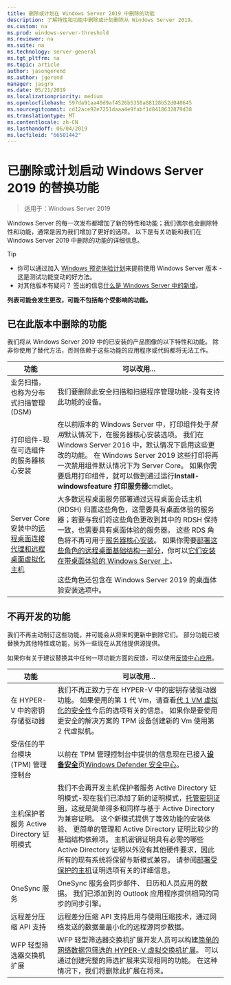 ```yaml
---
title: 删除或计划在 Windows Server 2019 中删除的功能
description: 了解特性和功能中删除或计划删除从 Windows Server 2019。
ms.custom: na
ms.prod: windows-server-threshold
ms.reviewer: na
ms.suite: na
ms.technology: server-general
ms.tgt_pltfrm: na
ms.topic: article
author: jasongerend
ms.author: jgerend
manager: jasgro
ms.date: 05/21/2019
ms.localizationpriority: medium
ms.openlocfilehash: 597da91aa40d9af4526b5358a88128b52d040645
ms.sourcegitcommit: cd12ace92e7251daaa4e9fabf1d8418632879d38
ms.translationtype: MT
ms.contentlocale: zh-CN
ms.lasthandoff: 06/04/2019
ms.locfileid: "66501442"
---
```

# <a name="features-removed-or-planned-for-replacement-starting-windows-server-2019"></a>已删除或计划启动 Windows Server 2019 的替换功能

>适用于：Windows Server 2019

Windows Server 的每一次发布都增加了新的特性和功能；我们偶尔也会删除特性和功能，通常是因为我们增加了更好的选项。 以下是有关功能和我们在 Windows Server 2019 中删除的功能的详细信息。

> [!TIP]
> - 你可以通过加入 [Windows 预览体验计划](https://insider.windows.com)来提前使用 Windows Server 版本 - 这是测试功能变动的好方法。
> - 对其他版本有疑问？ 签出的信息[什么是 Windows Server 中的新增](../get-started/whats-new-in-windows-server.md)。

**列表可能会发生更改，可能不包括每个受影响的功能。** 

## <a name="features-we-removed-in-this-release"></a>已在此版本中删除的功能

我们将从 Windows Server 2019 中的已安装的产品图像的以下特性和功能。 除非你使用了替代方法，否则依赖于这些功能的应用程序或代码都将无法工作。

|功能    |可以改用...|
|-----------|--------------------
|业务扫描，也称为分布式扫描管理 (DSM)|我们要删除此安全扫描和扫描程序管理功能-没有支持此功能的设备。|
|打印组件-现在可选组件的服务器核心安装|在以前版本的 Windows Server 中，打印组件处于*禁用*默认情况下，在服务器核心安装选项。 我们在 Windows Server 2016 中，默认情况下启用这些更改的功能。 在 Windows Server 2019 这些打印将再一次禁用组件默认情况下为 Server Core。 如果你需要启用打印组件，就可以做到通过运行**Install-windowsfeature 打印服务器**cmdlet。|
|Server Core 安装中的[远程桌面连接代理和远程桌面虚拟化主机](../remote/remote-desktop-services/desktop-hosting-service.md)|大多数远程桌面服务部署通过远程桌面会话主机 (RDSH) 归置这些角色，这需要具有桌面体验的服务器；若要与我们将这些角色更改到其中的 RDSH 保持一致，也需要具有桌面体验的服务器。 这些 RDS 角色将不再可用于[服务器核心安装](../administration/server-core/what-is-server-core.md)。 如果你需要[部署这些角色的远程桌面基础结构一部分](../remote/remote-desktop-services/rds-deploy-infrastructure.md)，你可以[它们安装在带桌面体验的 Windows Server 上](../get-started/getting-started-with-server-with-desktop-experience.md)。 <br/><br/>这些角色还包含在 Windows Server 2019 的桌面体验安装选项中。 |

## <a name="features-were-no-longer-developing"></a>不再开发的功能

我们不再主动制订这些功能，并可能会从将来的更新中删除它们。 部分功能已被替换为其他特性或功能，另外一些现在从其他提供源提供。 

如果你有关于建议替换其中任何一项功能方面的反馈，可以使用[反馈中心应用](https://support.microsoft.com/help/4021566/windows-10-send-feedback-to-microsoft-with-feedback-hub-app)。 

| 功能   | 可以改用... |
|-----------|---------------------|
| 在 HYPER-V 中的密钥存储驱动器|我们不再正致力于在 HYPER-V 中的密钥存储驱动器功能。 如果使用的第 1 代 Vm，请查看[代 1 VM 虚拟化的安全性](https://docs.microsoft.com/windows-server/virtualization/hyper-v/learn-more/generation-1-virtual-machine-security-settings-for-hyper-v)今后的选项有关的信息。 如果你是要使用更安全的解决方案的 TPM 设备创建新的 Vm 使用第 2 代虚拟机。 |
| 受信任的平台模块 (TPM) 管理控制台|以前在 TPM 管理控制台中提供的信息现在已接入[**设备安全**](https://docs.microsoft.com/windows/security/threat-protection/windows-defender-security-center/wdsc-device-security)页[Windows Defender 安全中心](https://docs.microsoft.com/windows/security/threat-protection/windows-defender-security-center/windows-defender-security-center)。 |
| 主机保护者服务 Active Directory 证明模式|我们不会再开发主机保护者服务 Active Directory 证明模式-现在我们已添加了新的证明模式，[托管密钥证明](../security/guarded-fabric-shielded-vm/guarded-fabric-create-host-key.md)，这就是简单得多和同样与基于 Active Directory 为兼容证明。  这个新模式提供了等效功能的安装体验、 更简单的管理和 Active Directory 证明比较少的基础结构依赖项。 主机密钥证明具有必需的哪些 Active Directory 证明以外没有其他硬件要求，因此所有的现有系统将保留与新模式兼容。 请参阅[部署受保护的主机](../security/guarded-fabric-shielded-vm/guarded-fabric-configure-hgs-with-authorized-hyper-v-hosts.md)证明选项有关的详细信息。 |
| OneSync 服务|OneSync 服务会同步邮件、 日历和人员应用的数据。 我们已添加到的 Outlook 应用程序提供相同的同步的同步引擎。 |
| 远程差分压缩 API 支持|远程差分压缩 API 支持启用与使用压缩技术，通过网络发送的数据量最小化的远程源同步数据。 |
| WFP 轻型筛选器交换机扩展|WFP 轻型筛选器交换机扩展开发人员可以构建[简单的网络数据包筛选的 HYPER-V 虚拟交换机扩展](https://docs.microsoft.com/en-us/windows-hardware/drivers/network/using-virtual-switch-filtering)。 可以通过创建完整的筛选扩展来实现相同的功能。 在这种情况下，我们将删除此扩展在将来。 |
